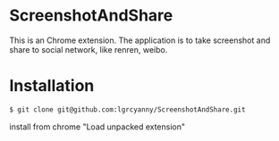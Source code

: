 ScreenshotAndShare
==================

This is an Chrome extension. The application is to take screenshot and share to social network, like renren, weibo.

Installation
================
```sh
$ git clone git@github.com:lgrcyanny/ScreenshotAndShare.git
```
install from chrome "Load unpacked extension"


